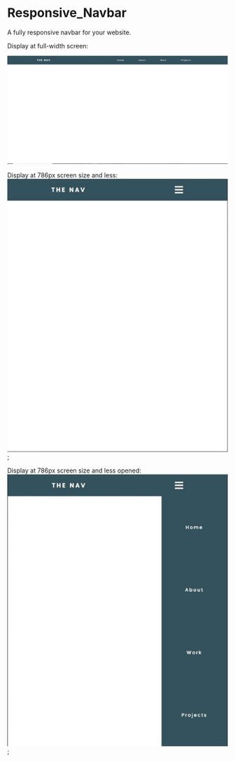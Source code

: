 # Responsive_Navbar
A fully responsive navbar for your website.

Display at full-width screen:

![image](assets/screenshots/fullSizeScreen.jpg)

Display at 786px screen size and less:
</br>
![image](assets/screenshots/tabletSizeScreen.jpg);

Display at 786px screen size and less opened:
![image](assets/screenshots/tabletSizeScreenOpened.jpg);
